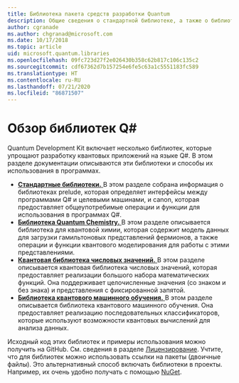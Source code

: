 ```yaml
---
title: Библиотека пакета средств разработки Quantum
description: Общие сведения о стандартной библиотеке, а также о библиотеках химии и числовых значений в составе Microsoft Quantum Development Kit.
author: cgranade
ms.author: chgranad@microsoft.com
ms.date: 10/17/2018
ms.topic: article
uid: microsoft.quantum.libraries
ms.openlocfilehash: 09fc723d27f2e026430b358c62b817c106c135c2
ms.sourcegitcommit: cdf67362d7b157254e6fe5c63a1c5551183fc589
ms.translationtype: HT
ms.contentlocale: ru-RU
ms.lasthandoff: 07/21/2020
ms.locfileid: "86871507"
---
```

# <a name="overview-of-q-libraries"></a>Обзор библиотек Q#
Quantum Development Kit включает несколько библиотек, которые упрощают разработку квантовых приложений на языке Q#.
В этом разделе документации описываются эти библиотеки и способы их использования в программах.

- [**Стандартные библиотеки.** ](xref:microsoft.quantum.libraries.standard.intro) В этом разделе собрана информация о библиотеках prelude, которая определяет интерфейсы между программами Q# и целевыми машинами, и canon, которая предоставляет общеупотребимые операции и функции для использования в программах Q#.
- [**Библиотека Quantum Chemistry.** ](xref:microsoft.quantum.chemistry.concepts.intro) В этом разделе описывается библиотека для квантовой химии, которая содержит модель данных для загрузки гамильтоновых представлений фермионов, а также операции и функции квантового моделирования для работы с этими представлениями.
- [**Квантовая библиотека числовых значений.** ](xref:microsoft.quantum.numerics.intro) В этом разделе описывается квантовая библиотека числовых значений, которая предоставляет реализации большого набора математических функций. Она поддерживает целочисленные значения (со знаком и без знака) и представления с фиксированной запятой.
- [**Библиотека квантового машинного обучения.** ](xref:microsoft.quantum.machine-learning.concepts.intro) В этом разделе описывается библиотека квантового машинного обучения. Она предоставляет реализацию последовательных классификаторов, которые используют возможности квантовых вычислений для анализа данных.

Исходный код этих библиотек и примеры использования можно получить на GitHub.
См. сведения в разделе [Лицензирование](xref:microsoft.quantum.libraries.licensing). Учтите, что для библиотек можно использовать ссылки на пакеты (двоичные файлы). Это альтернативный способ включать библиотеки в проекты.
Например, их очень удобно получать с помощью [NuGet](https://nuget.org).
